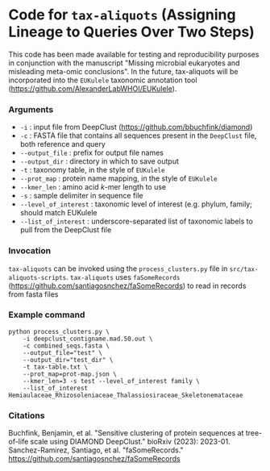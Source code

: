 # Code for `tax-aliquots` (Assigning Lineage to Queries Over Two Steps)

This code has been made available for testing and reproducibility purposes in conjunction with the manuscript "Missing microbial eukaryotes and misleading meta-omic conclusions". In the future, tax-aliquots will be incorporated into the `EUKulele` taxonomic annotation tool (https://github.com/AlexanderLabWHOI/EUKulele).

### Arguments

* `-i` : input file from DeepClust (https://github.com/bbuchfink/diamond)
* `-c` : FASTA file that contains all sequences present in the `DeepClust` file, both reference and query
* `--output_file` : prefix for output file names
* `--output_dir` : directory in which to save output
* `-t` : taxonomy table, in the style of `EUKulele`
* `--prot_map` : protein name mapping, in the style of `EUKulele`
* `--kmer_len` : amino acid _k_-mer length to use
* `-s` : sample delimiter in sequence file
* `--level_of_interest` : taxonomic level of interest (e.g. phylum, family; should match EUKulele
* `--list_of_interest` : underscore-separated list of taxonomic labels to pull from the DeepClust file

### Invocation
`tax-aliquots` can be invoked using the `process_clusters.py` file in `src/tax-aliquots-scripts`. `tax-aliquots` uses `faSomeRecords` (https://github.com/santiagosnchez/faSomeRecords) to read in records from fasta files

### Example command

```
python process_clusters.py \
    -i deepclust_contigname.mad.50.out \
    -c combined_seqs.fasta \
    --output_file="test" \
    --output_dir="test_dir" \
    -t tax-table.txt \
    --prot_map=prot-map.json \
    --kmer_len=3 -s test --level_of_interest family \
    --list_of_interest Hemiaulaceae_Rhizosoleniaceae_Thalassiosiraceae_Skeletonemataceae
```

### Citations

Buchfink, Benjamin, et al. "Sensitive clustering of protein sequences at tree-of-life scale using DIAMOND DeepClust." bioRxiv (2023): 2023-01.
Sanchez-Ramirez, Santiago, et al. "faSomeRecords." https://github.com/santiagosnchez/faSomeRecords